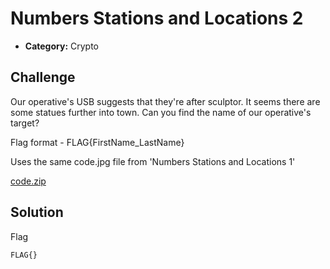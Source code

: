 # Numbers Stations and Locations 2

- **Category:** Crypto

## Challenge

Our operative's USB suggests that they're after sculptor. It seems there are some statues further into town. Can you find the name of our operative's target?

Flag format - FLAG{FirstName_LastName}

Uses the same code.jpg file from 'Numbers Stations and Locations 1'

[code.zip](./code.jpg)

## Solution

Flag

```
FLAG{}
```
